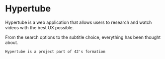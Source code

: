 # Hypertube

Hypertube is a web application that allows users to research and watch videos with the best UX possible. 

From the search options to the subtitle choice, everything has been thought about.


`Hypertube is a project part of 42's formation`
